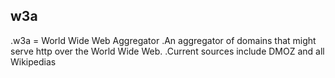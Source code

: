 w3a
----
.w3a = World Wide Web Aggregator
.An aggregator of domains that might serve http over the World Wide Web.
.Current sources include DMOZ and all Wikipedias
